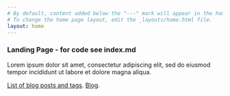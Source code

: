 ```yaml
---
# By default, content added below the "---" mark will appear in the home page
# To change the home page layout, edit the _layouts/home.html file.
layout: home
---
```


### Landing Page - for code see index.md
Lorem ipsum dolor sit amet, consectetur adipiscing elit, sed do eiusmod tempor incididunt ut labore et dolore magna aliqua.  


[List of blog posts and tags](blogs_and_tags.html).
[Blog](blog).